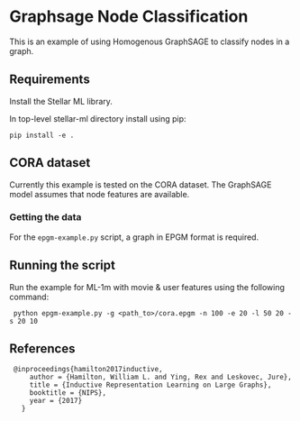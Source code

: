# Graphsage Node Classification

This is an example of using Homogenous GraphSAGE to classify nodes in a graph.

## Requirements
Install the Stellar ML library.

In top-level stellar-ml directory install using pip:

```
pip install -e .
```

## CORA dataset

Currently this example is tested on the CORA dataset. The GraphSAGE model assumes that node
features are available.

### Getting the data

For the `epgm-example.py` script, a graph in EPGM format is required.

## Running the script

Run the example for ML-1m with movie & user features using the following command:
```
 python epgm-example.py -g <path_to>/cora.epgm -n 100 -e 20 -l 50 20 -s 20 10
```

## References

```
 @inproceedings{hamilton2017inductive,
     author = {Hamilton, William L. and Ying, Rex and Leskovec, Jure},
     title = {Inductive Representation Learning on Large Graphs},
     booktitle = {NIPS},
     year = {2017}
   }
```
